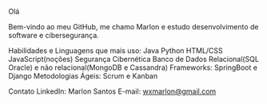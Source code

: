 Olá

Bem-vindo ao meu GitHub, me chamo Marlon e estudo desenvolvimento de software e cibersegurança.

Habilidades e Linguagens que mais uso:
Java
Python
HTML/CSS
JavaScript(noções)
Segurança Cibernética
Banco de Dados Relacional(SQL Oracle) e não relacional(MongoDB e Cassandra)
Frameworks: SpringBoot e Django 
Metodologias Ágeis: Scrum e Kanban


 Contato
LinkedIn: Marlon Santos
E-mail: wxmarlon@gmail.com

